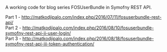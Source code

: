 A working code for blog series FOSUserBundle in Symofny REST API.

Part 1 - http://matkodjipalo.com/index.php/2016/07/11/fosuserbundle-rest-api/  <br />
Part 2 - http://matkodjipalo.com/index.php/2016/08/10/fosuserbundle-symofny-rest-api-ii-user-login/  <br />
Part 3 - http://matkodjipalo.com/index.php/2016/08/18/fosuserbundle-symofny-rest-api-iii-token-authentication/